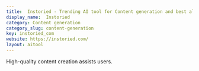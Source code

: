 ```yaml
---
title:  Instoried - Trending AI tool for Content generation and best alternatives
display_name:  Instoried
category: Content generation
category_slug: content-generation
key: instoried_com
website: https://instoried.com/
layout: aitool
---
```


High-quality content creation assists users.
